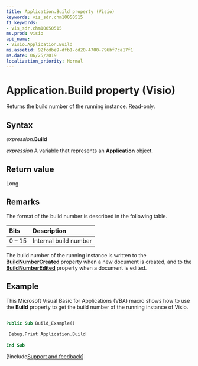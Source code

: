 ```yaml
---
title: Application.Build property (Visio)
keywords: vis_sdr.chm10050515
f1_keywords:
- vis_sdr.chm10050515
ms.prod: visio
api_name:
- Visio.Application.Build
ms.assetid: 92fcdbe9-dfb1-cd20-4700-796bf7ca17f1
ms.date: 06/25/2019
localization_priority: Normal
---
```



# Application.Build property (Visio)

Returns the build number of the running instance. Read-only.


## Syntax

_expression_.**Build**

_expression_ A variable that represents an **[Application](Visio.Application.md)** object.


## Return value

Long


## Remarks

The format of the build number is described in the following table.

|Bits|Description|
|:-----|:-----|
|0 &ndash; 15|Internal build number|

The build number of the running instance is written to the **[BuildNumberCreated](visio.document.buildnumbercreated.md)** property when a new document is created, and to the **[BuildNumberEdited](visio.document.buildnumberedited.md)** property when a document is edited.


## Example

This Microsoft Visual Basic for Applications (VBA) macro shows how to use the **Build** property to get the build number of the running instance of Visio.

```vb
 
Public Sub Build_Example() 
 
 Debug.Print Application.Build 
 
End Sub
```

[!include[Support and feedback](~/includes/feedback-boilerplate.md)]